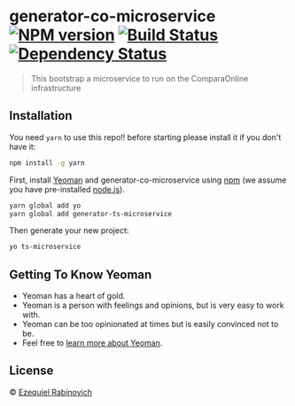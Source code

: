 # generator-co-microservice [![NPM version][npm-image]][npm-url] [![Build Status][travis-image]][travis-url] [![Dependency Status][daviddm-image]][daviddm-url]
> This bootstrap a microservice to run on the ComparaOnline infrastructure

## Installation

You need `yarn` to use this repo!! before starting please install it if you don't have it:
```bash
npm install -g yarn
```

First, install [Yeoman](http://yeoman.io) and generator-co-microservice using [npm](https://www.npmjs.com/) (we assume you have pre-installed [node.js](https://nodejs.org/)).

```bash
yarn global add yo
yarn global add generator-ts-microservice
```

Then generate your new project:

```bash
yo ts-microservice
```

## Getting To Know Yeoman

 * Yeoman has a heart of gold.
 * Yeoman is a person with feelings and opinions, but is very easy to work with.
 * Yeoman can be too opinionated at times but is easily convinced not to be.
 * Feel free to [learn more about Yeoman](http://yeoman.io/).

## License

 © [Ezequiel Rabinovich]()


[npm-image]: https://badge.fury.io/js/generator-co-microservice.svg
[npm-url]: https://npmjs.org/package/generator-co-microservice
[travis-image]: https://travis-ci.org/comparaonline/generator-co-microservice.svg?branch=master
[travis-url]: https://travis-ci.org/comparaonline/generator-co-microservice
[daviddm-image]: https://david-dm.org/comparaonline/generator-co-microservice.svg?theme=shields.io
[daviddm-url]: https://david-dm.org/comparaonline/generator-co-microservice
